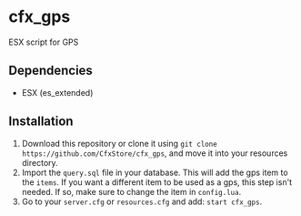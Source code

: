 # cfx_gps
ESX script for GPS

## Dependencies
* ESX (es_extended)

## Installation
1. Download this repository or clone it using `git clone https://github.com/CfxStore/cfx_gps`, and move it into your resources directory.
2. Import the `query.sql` file in your database. This will add the gps item to the `items`. If you want a different item to be used as a gps, this step isn't needed. If so, make sure to change the item in `config.lua`.
3. Go to your `server.cfg` or `resources.cfg` and add: `start cfx_gps`.
